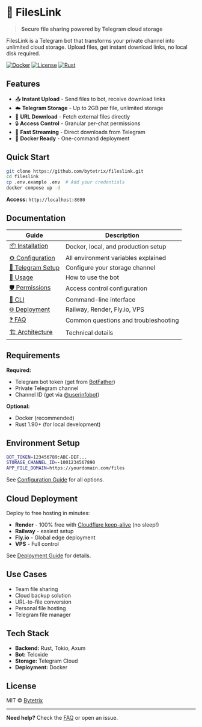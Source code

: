 # 📂 FilesLink

> **Secure file sharing powered by Telegram cloud storage**

FilesLink is a Telegram bot that transforms your private channel into unlimited cloud storage. Upload files, get instant download links, no local disk required.

[![Docker](https://img.shields.io/badge/docker-supported-blue)](https://hub.docker.com/r/kvnxo/fileslink)
[![License](https://img.shields.io/badge/license-MIT-green)](LICENSE.md)
[![Rust](https://img.shields.io/badge/rust-1.90+-orange)](https://www.rust-lang.org)

## Features

- 📤 **Instant Upload** - Send files to bot, receive download links
- ☁️ **Telegram Storage** - Up to 2GB per file, unlimited storage
- 🔗 **URL Download** - Fetch external files directly
- 🔒 **Access Control** - Granular per-chat permissions
- 🚀 **Fast Streaming** - Direct downloads from Telegram
- 🐳 **Docker Ready** - One-command deployment

## Quick Start

```bash
git clone https://github.com/bytetrix/fileslink.git
cd fileslink
cp .env.example .env  # Add your credentials
docker compose up -d
```

**Access:** `http://localhost:8080`

## Documentation

| Guide | Description |
|-------|-------------|
| [📦 Installation](docs/INSTALLATION.md) | Docker, local, and production setup |
| [⚙️ Configuration](docs/CONFIGURATION.md) | All environment variables explained |
| [📱 Telegram Setup](docs/TELEGRAM_STORAGE_SETUP.md) | Configure your storage channel |
| [🎯 Usage](docs/USAGE.md) | How to use the bot |
| [🛡️ Permissions](docs/PERMISSIONS.md) | Access control configuration |
| [🔧 CLI](docs/CLI.md) | Command-line interface |
| [🌐 Deployment](docs/DEPLOYMENT.md) | Railway, Render, Fly.io, VPS |
| [❓ FAQ](docs/FAQ.md) | Common questions and troubleshooting |
| [🏗️ Architecture](docs/ARCHITECTURE.md) | Technical details |

## Requirements

**Required:**
- Telegram bot token (get from [BotFather](https://t.me/botfather))
- Private Telegram channel
- Channel ID (get via [@userinfobot](https://t.me/userinfobot))

**Optional:**
- Docker (recommended)
- Rust 1.90+ (for local development)

## Environment Setup

```bash
BOT_TOKEN=123456789:ABC-DEF...
STORAGE_CHANNEL_ID=-1001234567890
APP_FILE_DOMAIN=https://yourdomain.com/files
```

See [Configuration Guide](docs/CONFIGURATION.md) for all options.

## Cloud Deployment

Deploy to free hosting in minutes:

- **Render** - 100% free with [Cloudflare keep-alive](https://github.com/ByteTrix/cloudflare-render-ping) (no sleep!)
- **Railway** - easiest setup
- **Fly.io** - Global edge deployment
- **VPS** - Full control

See [Deployment Guide](docs/DEPLOYMENT.md) for details.

## Use Cases

- Team file sharing
- Cloud backup solution
- URL-to-file conversion
- Personal file hosting
- Telegram file manager

## Tech Stack

- **Backend:** Rust, Tokio, Axum
- **Bot:** Teloxide
- **Storage:** Telegram Cloud
- **Deployment:** Docker

## License

MIT © [Bytetrix](https://github.com/bytetrix)

---

**Need help?** Check the [FAQ](docs/FAQ.md) or open an issue.
